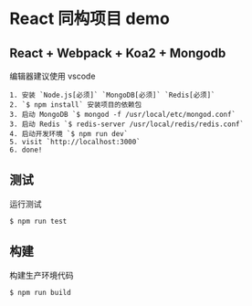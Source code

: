 # React 同构项目 demo

## React + Webpack + Koa2 + Mongodb

编辑器建议使用 vscode

```
1. 安装 `Node.js[必须]` `MongoDB[必须]` `Redis[必须]`
2. `$ npm install` 安装项目的依赖包
3. 启动 MongoDB `$ mongod -f /usr/local/etc/mongod.conf`
3. 启动 Redis `$ redis-server /usr/local/redis/redis.conf`
4. 启动开发环境 `$ npm run dev`
5. visit `http://localhost:3000`
6. done!
```

## 测试

运行测试

```
$ npm run test
```

## 构建

构建生产环境代码

```
$ npm run build
```
